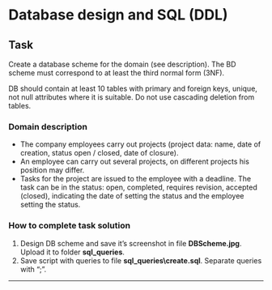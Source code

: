 # Database design and SQL (DDL)

## Task  

Create a database scheme for the domain (see description). The BD scheme must correspond to at least the third normal form (3NF).

DB should contain at least 10 tables with primary and foreign keys, unique, not null attributes where it is suitable. Do not use cascading deletion from tables.

### Domain description   

- The company employees carry out projects (project data: name, date of creation, status open / closed, date of closure).   
- An employee can carry out several projects, on different projects his position may differ.  
- Tasks for the project are issued to the employee with a deadline. The task can be in the status: open, completed, requires revision, accepted (closed), indicating the date of setting the status and the employee setting the status. 

### How to complete task solution

1. Design DB scheme and save it’s screenshot in file **DBScheme.jpg**. Upload it to folder **sql_queries**. 
1. Save script with queries to file **sql_queries\create.sql**. Separate queries with “;”.
______

